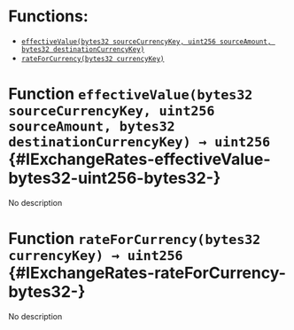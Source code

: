 

# Functions:
- [`effectiveValue(bytes32 sourceCurrencyKey, uint256 sourceAmount, bytes32 destinationCurrencyKey)`](#IExchangeRates-effectiveValue-bytes32-uint256-bytes32-)
- [`rateForCurrency(bytes32 currencyKey)`](#IExchangeRates-rateForCurrency-bytes32-)


# Function `effectiveValue(bytes32 sourceCurrencyKey, uint256 sourceAmount, bytes32 destinationCurrencyKey) → uint256` {#IExchangeRates-effectiveValue-bytes32-uint256-bytes32-}
No description
# Function `rateForCurrency(bytes32 currencyKey) → uint256` {#IExchangeRates-rateForCurrency-bytes32-}
No description

